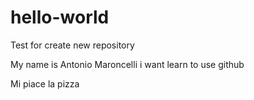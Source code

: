 # hello-world
Test for create new repository

My name is Antonio Maroncelli i want learn to use github

Mi piace la pizza
